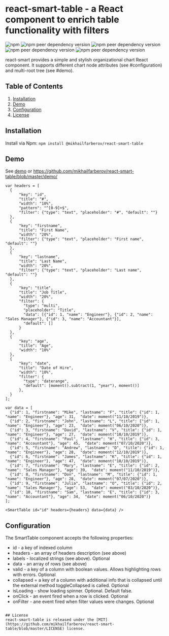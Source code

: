 # react-smart-table - a React component to enrich table functionality with filters

![npm](https://img.shields.io/npm/v/@mikhailfarberov/react-smart-table)
![npm peer dependency version](https://img.shields.io/npm/dependency-version/@mikhailfarberov/react-org-chart/peer/react)
![npm peer dependency version](https://img.shields.io/npm/dependency-version/@mikhailfarberov/react-org-chart/peer/react-dom)
![npm peer dependency version](https://img.shields.io/npm/dependency-version/@mikhailfarberov/react-org-chart/peer/prop-types)
![npm peer dependency version](https://img.shields.io/npm/dependency-version/@mikhailfarberov/react-org-chart/peer/reactstrap)

react-smart provides a simple and stylish organizational chart React component. It supports different chart node attributes (see #configuration) and multi-root tree (see #demo).

## Table of Contents

1. [Installation](#installation)
2. [Demo](#usage)
3. [Configuration](#configuration)
4. [License](#license)

## Installation

Install via Npm:
```npm install @mikhailfarberov/react-smart-table```

## Demo

See [demo](https://itworks.pw/demo/react-smart-table/) or https://github.com/mikhailfarberov/react-smart-table/blob/master/demo/

```
var headers = [
  {
      "key": "id", 
      "title": "#", 
      "width": "10%", 
      "pattern": "^[0-9]+$", 
      "filter": {"type": "text", "placeholder": "#", "default": ""}
  },
  {
      "key": "firstname", 
      "title": "First Name", 
      "width": "20%", 
      "filter": {"type": "text", "placeholder": "First name", "default": ""}
  },
  {
      "key": "lastname", 
      "title": "Last Name", 
      "width": "20%", 
      "filter": {"type": "text", "placeholder": "Last name", "default": ""}
  },
  {
      "key": "title", 
      "title": "Job Title", 
      "width": "20%", 
      "filter": {
        "type": "multi", 
        "placeholder": "Title", 
        "data": [{"id": 1, "name": "Engineer"}, {"id": 2, "name": "Sales Manager"}, {"id": 3, "name": "Accountant"}],
        "default": []
      }
  },
  {
      "key": "age", 
      "title": "Age", 
      "width": "10%"
  },
  {
      "key": "date", 
      "title": "Date of Hire", 
      "width": "10%",
      "filter": {
        "type": "daterange",
        "default": [moment().subtract(1, "year"), moment()]
      },
  }
];

var data = [
  {"id": 1, "firstname": "Mike", "lastname": "F", "title": {"id": 1, "name": "Engineer"}, "age": 31,  "date": moment("11/10/2019")},
  {"id": 2, "firstname": "John", "lastname": "L", "title": {"id": 1, "name": "Engineer"}, "age": 23,  "date": moment("06/10/2020")},
  {"id": 3, "firstname": "David", "lastname": "V", "title": {"id": 1, "name": "Engineer"}, "age": 27,  "date": moment("10/10/2019")},
  {"id": 4, "firstname": "Paul", "lastname": "H", "title": {"id": 3, "name": "Accountant"}, "age": 45,  "date": moment("07/10/2020")},
  {"id": 5, "firstname": "Andrew", "lastname": "D", "title": {"id": 1, "name": "Engineer"}, "age": 28,  "date": moment("12/10/2019")},
  {"id": 6, "firstname": "James", "lastname": "K", "title": {"id": 1, "name": "Engineer"}, "age": 47,  "date": moment("10/10/2019")},
  {"id": 7, "firstname": "Mary", "lastname": "E", "title": {"id": 2, "name": "Sales Manager"}, "age": 39,  "date": moment("11/10/2019")},
  {"id": 8, "firstname": "Don", "lastname": "M", "title": {"id": 1, "name": "Engineer"}, "age": 28,  "date": moment("07/07/2020")},
  {"id": 9, "firstname": "Julia", "lastname": "O", "title": {"id": 2, "name": "Sales Manager"}, "age": 53,  "date": moment("03/10/2020")},
  {"id": 10, "firstname": "Sam", "lastname": "E", "title": {"id": 3, "name": "Accountant"}, "age": 34,  "date": moment("06/10/2020")}
];

<SmartTable id="id" headers={headers} data={data} />
```

## Configuration

The SmartTable component accepts the following properties:
* id - a key of indexed column 
* headers - an array of headers description (see above)
* labels - localized strings (see above). Optional
* data - an array of rows (see above)
* valid - a key of a column with boolean values. Allows highlighting rows with errors. Optional 
* collapsed = a key of a column with additional info that is collapsed until the external method toggleCollapsed is called. Optional
* isLoading - show loading spinner. Optional. Default false.
* onClick - an event fired when a row is clicked. Optional
* onFilter - ane event fired when filter values were changes. Optional
```

## License
react-smart-table is released under the [MIT](https://github.com/mikhailfarberov/react-smart-table/blob/master/LICENSE) license.